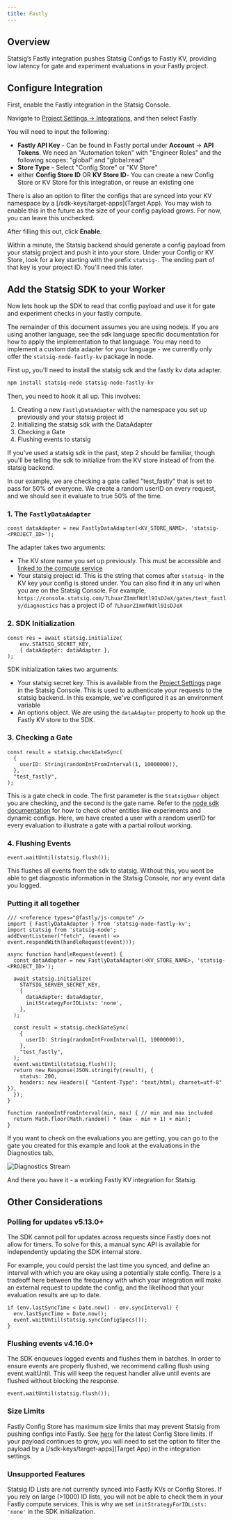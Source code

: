 ```yaml
---
title: Fastly
---
```


## Overview
Statsig’s Fastly integration pushes Statsig Configs to Fastly KV, providing low latency for gate and experiment evaluations in your Fastly project.

## Configure Integration
First, enable the Fastly integration in the Statsig Console.

Navigate to [Project Settings -> Integrations](https://console.statsig.com/integrations), and then select Fastly

You will need to input the following:
- **Fastly API Key** - Can be found in Fastly portal under **Account** -> **API Tokens**. We need an "Automation token" with "Engineer Roles" and the following scopes: "global" and "global:read"
- **Store Type** - Select "Config Store" or "KV Store"
- either **Config Store ID** OR **KV Store ID**- You can create a new Config Store or KV Store for this integration, or reuse an existing one

There is also an option to filter the configs that are synced into your KV namespace by a [/sdk-keys/target-apps](Target App).  You may wish to enable this in the future as the size of your config payload grows.  For now, you can leave this unchecked.

After filling this out, click **Enable**.

Within a minute, the Statsig backend should generate a config payload from your statsig project and push it into your store.  Under your Config or KV Store, look for a key starting with the prefix `statsig-`.  The ending part of that key is your project ID.  You'll need this later.

## Add the Statsig SDK to your Worker
Now lets hook up the SDK to read that config payload and use it for gate and experiment checks in your fastly compute.

The remainder of this document assumes you are using nodejs.  If you are using another language, see the sdk language specific documentation for how to apply the implementation to that language.  You may need to implement a custom data adapter for your language -  we currently only offer the `statsig-node-fastly-kv` package in node.

First up, you'll need to install the statsig sdk and the fastly kv data adapter.

```bash
npm install statsig-node statsig-node-fastly-kv
```

Then, you need to hook it all up.  This involves:
1. Creating a new `FastlyDataAdapter` with the namespace you set up previously and your statsig project id
2. Initializing the statsig sdk with the DataAdapter
3. Checking a Gate
4. Flushing events to statsig

If you've used a statsig sdk in the past, step 2 should be familiar, though you'll be telling the sdk to initialize from the KV store instead of from the statsig backend.

In our example, we are checking a gate called "test_fastly" that is set to pass for 50% of everyone.  We create a random userID on every request, and we should see it evaluate to true 50% of the time.

### 1. The `FastlyDataAdapter`
```
const dataAdapter = new FastlyDataAdapter(<KV_STORE_NAME>, 'statsig-<PROJECT_ID>');
```

The adapter takes two arguments:
- The KV store name you set up previously.  This must be accessible and [linked to the compute service](https://www.fastly.com/documentation/guides/concepts/resources/)
- Your statsig project id.  This is the string that comes after `statsig-` in the KV key your config is stored under.  You can also find it in any url when you are on the Statsig Console.  For example, `https://console.statsig.com/7LhuarZImmfNdtl9IsDJeX/gates/test_fastly/diagnostics` has a project ID of `7LhuarZImmfNdtl9IsDJeX`


### 2. SDK Initialization
```
const res = await statsig.initialize(
    env.STATSIG_SECRET_KEY,
    { dataAdapter: dataAdapter },
);
```

SDK initialization takes two arguments:
- Your statsig secret key.  This is available from the [Project Settings](https://console.statsig.com/api_keys) page in the Statsig Console.  This is used to authenticate your requests to the statsig backend.  In this example, we've configured it as an environment variable
- An options object.  We are using the `dataAdapter` property to hook up the Fastly KV store to the SDK.



### 3. Checking a Gate
```
const result = statsig.checkGateSync(
  {
    userID: String(randomIntFromInterval(1, 10000000)),
  },
  "test_fastly",
);
```

This is a gate check in code.  The first parameter is the `StatsigUser` object you are checking, and the second is the gate name.  Refer to the [node sdk documentation](/server/nodejsServerSDK) for how to check other entities like experiments and dynamic configs.  Here, we have created a user with a random userID for every evaluation to illustrate a gate with a partial rollout working.

### 4. Flushing Events

```
event.waitUntil(statsig.flush());
```

This flushes all events from the sdk to statsig.  Without this, you wont be able to get diagnostic information in the Statsig Console, nor any event data you logged.

### Putting it all together

```
/// <reference types="@fastly/js-compute" />
import { FastlyDataAdapter } from 'statsig-node-fastly-kv';
import statsig from 'statsig-node';
addEventListener("fetch", (event) => event.respondWith(handleRequest(event)));

async function handleRequest(event) {
  const dataAdapter = new FastlyDataAdapter(<KV_STORE_NAME>, 'statsig-<PROJECT_ID>');

  await statsig.initialize(
    STATSIG_SERVER_SECRET_KEY,
    { 
      dataAdapter: dataAdapter,
      initStrategyForIDLists: 'none',
    },
  );

  const result = statsig.checkGateSync(
    {
      userID: String(randomIntFromInterval(1, 10000000)),
    },
    "test_fastly",
  );
  event.waitUntil(statsig.flush());
  return new Response(JSON.stringify(result), {
    status: 200,
    headers: new Headers({ "Content-Type": "text/html; charset=utf-8" }),
  });
}

function randomIntFromInterval(min, max) { // min and max included 
  return Math.floor(Math.random() * (max - min + 1) + min);
}
```

If you want to check on the evaluations you are getting, you can go to the gate you created for this example and look at the evaluations in the Diagnostics tab.

![Diagnostics Stream](https://github.com/user-attachments/assets/1cc865ed-e15c-41a4-8979-24e1d457a7b1)

And there you have it - a working Fastly KV integration for Statsig. 

## Other Considerations

### Polling for updates v5.13.0+
The SDK cannot poll for updates across requests since Fastly does not allow for timers.
To solve for this, a manual sync API is available for independently updating the SDK internal store.

For example, you could persist the last time you synced, and define an interval with which you are okay using a potentially stale config.  There is a tradeoff here between the frequency with which your integration will make an external request to update the config, and the likelihood that your evaluation results are up to date.
```
if (env.lastSyncTime < Date.now() - env.syncInterval) {
  env.lastSyncTime = Date.now();
  event.waitUntil(statsig.syncConfigSpecs());
}
```

### Flushing events v4.16.0+
The SDK enqueues logged events and flushes them in batches. In order to ensure events are properly flushed, we recommend calling flush using event.waitUntil. This will keep the request handler alive until events are flushed without blocking the response.

```
event.waitUntil(statsig.flush());
```

### Size Limits
Fastly Config Store has maximum size limits that may prevent Statsig from pushing configs into Fastly. See [here](https://docs.fastly.com/products/edge-data-storage) for the latest Config Store limits. If your payload continues to grow, you will need to set the option to filter the payload by a [/sdk-keys/target-apps](Target App) in the integration settings.

### Unsupported Features
Statsig ID Lists are not currently synced into Fastly KVs or Config Stores.  If you rely on large (>1000) ID lists, you will not be able to check them in your Fastly compute services.  This is why we set `initStrategyForIDLists: 'none'` in the SDK initialization.
